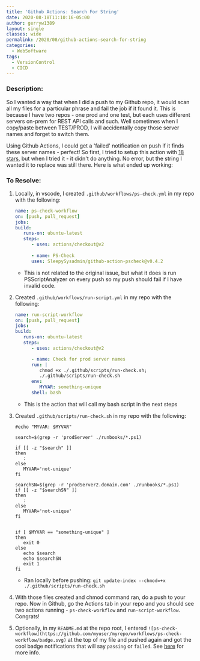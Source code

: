 ```yaml
---
title: 'Github Actions: Search For String'
date: 2020-08-18T11:10:16-05:00
author: gerryw1389
layout: single
classes: wide
permalink: /2020/08/github-actions-search-for-string
categories:
  - WebSoftware
tags:
  - VersionControl
  - CICD
---
```

<!--more-->

### Description:

So I wanted a way that when I did a push to my Github repo, it would scan all my files for a particular phrase and fail the job if it found it. This is because I have two repos - one prod and one test, but each uses different servers on-prem for REST API calls and such. Well sometimes when I copy/paste between TEST/PROD, I will accidentally copy those server names and forget to switch them.

Using Github Actions, I could get a 'failed' notification on push if it finds these server names - perfect! So first, I tried to setup this action with [18 stars](https://github.com/marketplace/actions/find-and-replace), but when I tried it - it didn't do anything. No error, but the string I wanted it to replace was still there. Here is what ended up working:

### To Resolve:

1. Locally, in vscode, I created `.github/workflows/ps-check.yml` in my repo with the following:

   ```yml
   name: ps-check-workflow
   on: [push, pull_request]
   jobs:
   build:
      runs-on: ubuntu-latest
      steps:
         - uses: actions/checkout@v2
         
         - name: PS-Check
         uses: SleepySysadmin/github-action-pscheck@v0.4.2
   ```

   - This is not related to the original issue, but what it does is run PSScriptAnalyzer on every push so my push should fail if I have invalid code.

2. Created `.github/workflows/run-script.yml` in my repo with the following:

   ```yml
   name: run-script-workflow
   on: [push, pull_request]
   jobs:
   build:
      runs-on: ubuntu-latest
      steps:
         - uses: actions/checkout@v2

         - name: Check for prod server names
         run: |
            chmod +x ./.github/scripts/run-check.sh;
            ./.github/scripts/run-check.sh
         env: 
            MYVAR: something-unique
         shell: bash
   ```

   - This is the action that will call my bash script in the next steps

3. Created `.github/scripts/run-check.sh` in my repo with the following:

   ```shell
   #echo "MYVAR: $MYVAR"

   search=$(grep -r 'prodServer' ./runbooks/*.ps1)

   if [[ -z "$search" ]]
   then
      :
   else
      MYVAR='not-unique'
   fi

   searchSN=$(grep -r 'prodServer2.domain.com' ./runbooks/*.ps1)
   if [[ -z "$searchSN" ]]
   then
      :
   else
      MYVAR='not-unique'
   fi


   if [ $MYVAR == "something-unique" ]
   then
      exit 0
   else
      echo $search
      echo $searchSN
      exit 1
   fi
   ```

   - Ran locally before pushing: `git update-index --chmod=+x ./.github/scripts/run-check.sh`

4. With those files created and chmod command ran, do a push to your repo. Now in Github, go the Actions tab in your repo and you should see two actions running - `ps-check-workflow` and `run-script-workflow`. Congrats!

5. Optionally, in my `README.md` at the repo root, I entered `![ps-check-workflow](https://github.com/myuser/myrepo/workflows/ps-check-workflow/badge.svg)` at the top of my file and pushed again and got the cool badge notifications that will say `passing` or `failed`. See [here](https://docs.github.com/en/actions/configuring-and-managing-workflows/configuring-a-workflow#adding-a-workflow-status-badge-to-your-repository) for more info.
